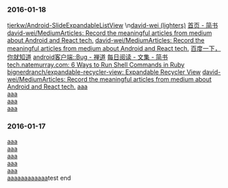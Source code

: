 ### 2016-01-18  
[tjerkw/Android-SlideExpandableListView](https://github.com/tjerkw/Android-SlideExpandableListView)\n[david-wei (lighters)](https://github.com/david-wei)
[首页 - 简书](http://www.jianshu.com/)
[david-wei/MediumArticles: Record the meaningful articles from medium about Android and React tech.](https://github.com/david-wei/MediumArticles)
[david-wei/MediumArticles: Record the meaningful articles from medium about Android and React tech.](https://github.com/david-wei/MediumArticles)
[百度一下，你就知道](https://www.baidu.com/)
[android客户端::Bug - 禅道](http://172.17.30.215/index.php?m=bug&f=browse&productid=9&browseType=assignToMe&param=0)
[每日阅读 - 文集 - 简书](http://www.jianshu.com/notebooks/2917599/latest)
[tech.natemurray.com: 6 Ways to Run Shell Commands in Ruby](http://tech.natemurray.com/2007/03/ruby-shell-commands.html)
[bignerdranch/expandable-recycler-view: Expandable Recycler View](https://github.com/bignerdranch/expandable-recycler-view)
[david-wei/MediumArticles: Record the meaningful articles from medium about Android and React tech.](https://github.com/david-wei/MediumArticles)
[aaa](http://www.baidu.com)  
[aaa](http://www.baidu.com)  
[aaa](http://www.baidu.com)  
[aaa](http://www.baidu.com)  


### 2016-01-17
[aaa](http://www.baidu.com)  
[aaa](http://www.baidu.com)  
[aaa](http://www.baidu.com)  
[aaa](http://www.baidu.com)  
[aaa](http://www.baidu.com)  
[aaa](http://www.baidu.com)[aaa](http://www.baidu.com)[aaa](http://www.baidu.com)[aaa](http://www.baidu.com)test
end
